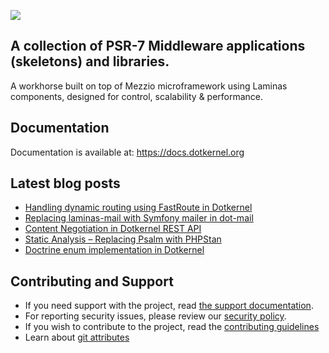 ![](https://github.com/dotkernel/dotkernel.github.io/blob/main/img/dk_logo_2024.svg)


## A collection of PSR-7 Middleware applications (skeletons) and libraries.
 
A workhorse built on top of Mezzio microframework using Laminas components, designed for control, scalability & performance.

## Documentation

Documentation is available at: https://docs.dotkernel.org

## Latest blog posts

<!--- blog_start --->
 - [Handling dynamic routing using FastRoute in Dotkernel](https://www.dotkernel.com/middleware/handling-dynamic-routing-using-fastroute-in-dotkernel/)
 - [Replacing laminas-mail with Symfony mailer in dot-mail](https://www.dotkernel.com/dotkernel/replacing-laminas-mail-with-symfony-mailer-in-dot-mail/)
 - [Content Negotiation in Dotkernel REST API](https://www.dotkernel.com/dotkernel-api/content-negotiation-in-dotkernel-rest-api/)
 - [Static Analysis – Replacing Psalm with PHPStan](https://www.dotkernel.com/php-development/static-analysis-replacing-psalm-with-phpstan/)
 - [Doctrine enum implementation in Dotkernel](https://www.dotkernel.com/dotkernel/doctrine-enum-implementation-in-dotkernel/)
<!--- blog_end --->

## Contributing and Support

- If you need support with the project, read [the support documentation](https://github.com/dotkernel/.github/blob/main/SUPPORT.md).
- For reporting security issues, please review our [security policy](https://github.com/dotkernel/.github/blob/main/SECURITY.md).
- If you wish to contribute to the project, read the [contributing guidelines](https://github.com/dotkernel/.github/blob/main/CONTRIBUTING.md)
- Learn about [git attributes](https://github.com/dotkernel/.github/blob/main/GIT_ATTRIBUTES.md)

